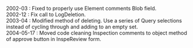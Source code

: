 2002-03 : Fixed to properly use Element comments Blob field.  2002-12 : Fix call to LogDeletion.  2003-04 : Modified method of deleting. Use a series of Query selections instead of cycling through and adding to an empty set.  2004-05-17 : Moved code cleaning Inspection comments to object method of approve button in InspeReview form.